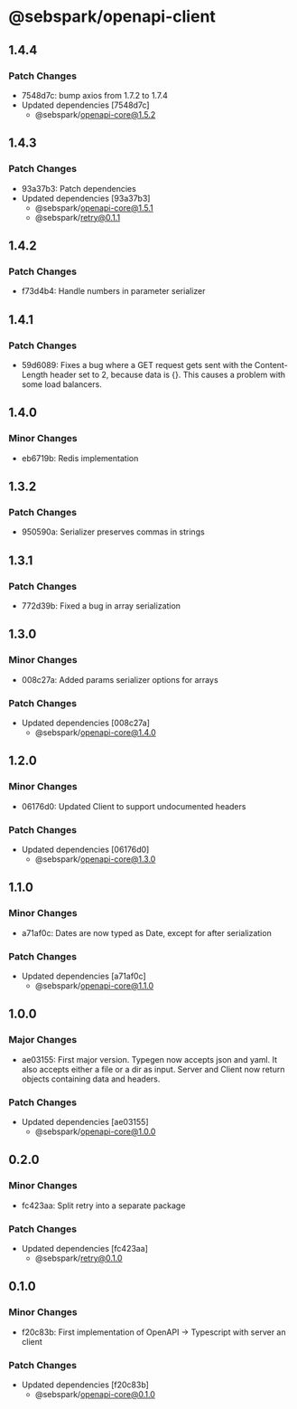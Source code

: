 # @sebspark/openapi-client

## 1.4.4

### Patch Changes

- 7548d7c: bump axios from 1.7.2 to 1.7.4
- Updated dependencies [7548d7c]
  - @sebspark/openapi-core@1.5.2

## 1.4.3

### Patch Changes

- 93a37b3: Patch dependencies
- Updated dependencies [93a37b3]
  - @sebspark/openapi-core@1.5.1
  - @sebspark/retry@0.1.1

## 1.4.2

### Patch Changes

- f73d4b4: Handle numbers in parameter serializer

## 1.4.1

### Patch Changes

- 59d6089: Fixes a bug where a GET request gets sent with the Content-Length header set to 2, because data is {}. This causes a problem with some load balancers.

## 1.4.0

### Minor Changes

- eb6719b: Redis implementation

## 1.3.2

### Patch Changes

- 950590a: Serializer preserves commas in strings

## 1.3.1

### Patch Changes

- 772d39b: Fixed a bug in array serialization

## 1.3.0

### Minor Changes

- 008c27a: Added params serializer options for arrays

### Patch Changes

- Updated dependencies [008c27a]
  - @sebspark/openapi-core@1.4.0

## 1.2.0

### Minor Changes

- 06176d0: Updated Client to support undocumented headers

### Patch Changes

- Updated dependencies [06176d0]
  - @sebspark/openapi-core@1.3.0

## 1.1.0

### Minor Changes

- a71af0c: Dates are now typed as Date, except for after serialization

### Patch Changes

- Updated dependencies [a71af0c]
  - @sebspark/openapi-core@1.1.0

## 1.0.0

### Major Changes

- ae03155: First major version. Typegen now accepts json and yaml. It also accepts either a file or a dir as input. Server and Client now return objects containing data and headers.

### Patch Changes

- Updated dependencies [ae03155]
  - @sebspark/openapi-core@1.0.0

## 0.2.0

### Minor Changes

- fc423aa: Split retry into a separate package

### Patch Changes

- Updated dependencies [fc423aa]
  - @sebspark/retry@0.1.0

## 0.1.0

### Minor Changes

- f20c83b: First implementation of OpenAPI -> Typescript with server an client

### Patch Changes

- Updated dependencies [f20c83b]
  - @sebspark/openapi-core@0.1.0
